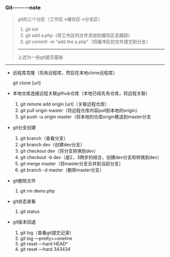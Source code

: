 ### Git-------note

> git的三个分区（工作区->缓存区->分支区）
> 
> 1. git init
> 2. git add a.php（将工作区的文件添加到缓存区去跟踪）
> 3. git commit -m “add the a.php”（将缓冲区的文件提交到分支）
> 
> ------
> 
> 上述为一些git提交基础

------

- 远程库克隆（先有远程库，然后在本地clone远程库）
  
  git clone [url]
  
- 本地仓库连接远程关联github仓库（本地已经先有仓库，将远程关联）
  
  1. git remote add origin [url]（关联远程仓库）
  2. git pull origin master（将远程仓库内容pull到本地的origin）
  3. git push -u origin master（将本地的仓库origin推送到master分支
  
- git分支创建
  
  1. git branch（查看分支）
  2. git branch dev（创建dev分支）
  3. git checkout dev（将分支转换到dev）
  4. git checkout -b dev（是2，3两步的结合，创建dev分支和转换到dev）
  5. git merge master（将master分支合并到当前分支）
  6. git branch -d master（删除master分支）
  
- git删除文件
  
  1. git rm demo.php
  
- git状态查看
  
  1. git status
  
- git版本回退
  
  1. git log（查看git提交记录）
  2. git log —pretty==oneline
  3. git reset —hard HEAD^
  4. git reset —hard 343434

[^​created by Zuston]: this is the git note